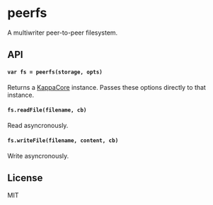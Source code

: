 # peerfs

A multiwriter peer-to-peer filesystem.

## API

#### ```var fs = peerfs(storage, opts)```

Returns a [KappaCore](kappa-db/kappa-core) instance. Passes these options directly to that instance. 

#### ```fs.readFile(filename, cb)```

Read asyncronously.

#### ```fs.writeFile(filename, content, cb)```

Write asyncronously.

## License

MIT


